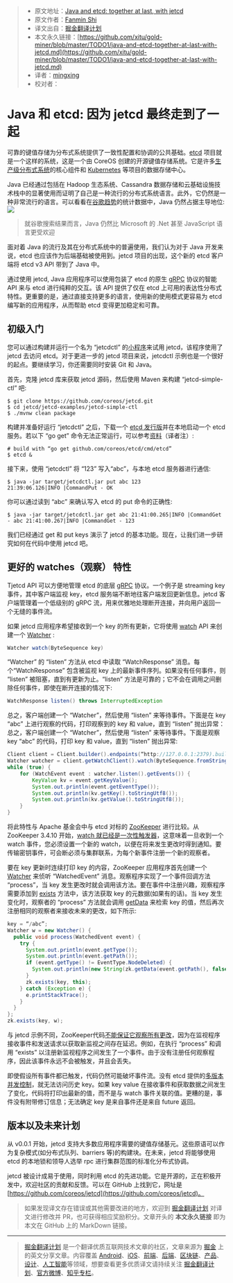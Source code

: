 > * 原文地址：[Java and etcd: together at last, with jetcd](https://coreos.com/blog/java-and-etcd-together-with-jetcd)
> * 原文作者：[Fanmin Shi](https://coreos.com/blog/java-and-etcd-together-with-jetcd)
> * 译文出自：[掘金翻译计划](https://github.com/xitu/gold-miner)
> * 本文永久链接：[https://github.com/xitu/gold-miner/blob/master/TODO1/java-and-etcd-together-at-last-with-jetcd.md](https://github.com/xitu/gold-miner/blob/master/TODO1/java-and-etcd-together-at-last-with-jetcd.md)
> * 译者：[mingxing](https://github.com/mingxing47)
> * 校对者：

# Java 和 etcd: 因为 jetcd 最终走到了一起

可靠的键值存储为分布式系统提供了一致性配置和协调的公共基础。[etcd](https://github.com/coreos/etcd) 项目就是一个这样的系统，这是一个由 CoreOS 创建的开源键值存储系统。它是许多[生产级分布式系统](https://github.com/coreos/etcd/blob/master/documentation/producing-users.md)的核心组件和 [Kubernetes](https://kubernetes.io/) 等项目的数据存储中心。

Java 已经通过包括在 Hadoop 生态系统、Cassandra 数据存储和云基础设施技术栈中的显著使用而证明了自己是一种流行的分布式系统语言。此外，它仍然是一种非常流行的语言。可以看看在[谷歌趋势](https://trends.google.com/trends/explore?cat=32&q=%2Fm%2F07sbkfb,%2Fm%2F09gbxjr,%2Fm%2F06ff5,%2Fm%2F0gdzk,%2Fm%2F02p97)的统计数据中，Java 仍然占据主导地位:
![](https://coreos.com/sites/default/files/inline-images/google-trends-java.png)
> 就谷歌搜索结果而言，Java 仍然比 Microsoft 的 .Net 甚至 JavaScript 语言更受欢迎

面对着 Java 的流行及其在分布式系统中的普遍使用，我们认为对于 Java 开发来说，etcd 也应该作为后端基础被使用到。jetcd 项目的出现，这个新的 etcd 客户端将 etcd v3 API 带到了 Java 中。

通过使用 jetcd, Java 应用程序可以使用包装了 etcd 的原生 [gRPC](https://github.com/coreos/etcd/blob/master/Documentation/dev-guide/api_reference_v3.md) 协议的智能 API 来与 etcd 进行纯粹的交互。该 API 提供了仅在 etcd 上可用的表达性分布式特性。更重要的是，通过直接支持更多的语言，使用新的使用模式更容易为 etcd 编写新的应用程序，从而帮助 etcd 变得更加稳定和可靠。

## 初级入门

您可以通过构建并运行一个名为 “jetcdctl” 的[小程序](https://github.com/coreos/jetcd/tree/master/jetcd-examples/jetcd-simple-ctl)来试用 jetcd，该程序使用了 jetcd 去访问 etcd。对于更进一步的 jetcd 项目来说，jetcdctl 示例也是一个很好的起点。要继续学习，你还需要同时安装 Git 和 Java。

首先，克隆 jetcd 库来获取 jetcd 源码，然后使用 Maven 来构建 “jetcd-simple-ctl” 吧:

``` plain
$ git clone https://github.com/coreos/jetcd.git
$ cd jetcd/jetcd-examples/jetcd-simple-ctl
$ ./mvnw clean package
```

构建并准备好运行 “jetcdctl” 之后，下载一个 [etcd 发行版](https://github.com/coreos/etcd/releases)并在本地启动一个 etcd 服务。若以下 “go get” 命令无法正常运行，可以参考[资料](https://github.com/etcd-io/etcd/blob/master/Documentation/dl_build.md)（译者注）:

``` plain
# build with “go get github.com/coreos/etcd/cmd/etcd”
$ etcd &
```

接下来，使用 “jetcdctl” 将 “123” 写入“abc”，与本地 etcd 服务器进行通信:

``` plain
$ java -jar target/jetcdctl.jar put abc 123
21:39:06.126|INFO |CommandPut - OK
```

你可以通过读到 “abc” 来确认写入 etcd 的 put 命令的正确性:

``` plain
$ java -jar target/jetcdctl.jar get abc 21:41:00.265|INFO |CommandGet - abc 21:41:00.267|INFO |CommandGet - 123
```

我们已经通过 get 和 put keys 演示了 jetcd 的基本功能。现在，让我们进一步研究如何在代码中使用 jetcd 吧。

## 更好的 watches（观察） 特性

Tjetcd API 可以方便地管理 etcd 的底层 [gRPC](https://github.com/coreos/etcd/blob/master/Documentation/dev-guide/api_reference_v3.md) 协议。一个例子是 streaming key 事件，其中客户端监视 key，etcd 服务端不断地往客户端发回更新信息。jetcd 客户端管理着一个低级别的 gRPC 流，用来优雅地处理断开连接，并向用户返回一个无缝的事件流。

如果 jetcd 应用程序希望接收到一个 key 的所有更新，它将使用 [watch](https://github.com/coreos/jetcd/blob/18b235a77aa680039cec170a394b8156fb01d7f0/jetcd-core/src/main/java/com/coreos/jetcd/Watch.java#L46) API 来创建一个 [Watcher](https://github.com/coreos/jetcd/blob/18b235a77aa680039cec170a394b8156fb01d7f0/jetcd-core/src/main/java/com/coreos/jetcd/Watch.java#L51) :

``` java
Watcher watch(ByteSequence key)
```

“Watcher” 的 “listen” 方法从 etcd 中读取 “WatchResponse” 消息。每个“WatchResponse” 包含被监视 key 上的最新事件序列。如果没有任何事件，则 “listen” 被阻塞，直到有更新为止。“listen” 方法是可靠的；它不会在调用之间删除任何事件，即使在断开连接的情况下:

``` java
WatchResponse listen() throws InterruptedException
```

总之，客户端创建一个 “Watcher”，然后使用 “listen” 来等待事件。下面是在 key “abc” 上进行观察的代码，打印观察到的 key 和 value，直到 “listen” 抛出异常：总之，客户端创建一个 “Watcher”，然后使用 “listen” 来等待事件。下面是观察 key “abc” 的代码，打印 key 和 value，直到 “listen” 抛出异常:


``` java
Client client = Client.builder().endpoints(“http://127.0.0.1:2379).build();
Watcher watcher = client.getWatchClient().watch(ByteSequence.fromString("abc"));
while (true) {
    for (WatchEvent event : watcher.listen().getEvents()) {
        KeyValue kv = event.getKeyValue();
        System.out.println(event.getEventType());
        System.out.println(kv.getKey().toStringUtf8());
        System.out.println(kv.getValue().toStringUtf8());
    }
}
```

将此特性与 Apache 基金会中与 etcd 对标的 [ZooKeeper](https://zookeeper.apache.org/doc/r3.4.10/) 进行比较。从 ZooKeeper 3.4.10 开始，[watch 就已经是一次性触发器](https://zookeeper.apache.org/doc/trunk/zookeeperProgrammers.html#sc_WatchSemantics)，这意味着一旦收到一个 watch 事件，您必须设置一个新的 watch，以便在将来发生更改时得到通知。要传输密钥事件，可会断必须与集群联系，为每个新事件注册一个新的观察者。

要在 key 更新时连续打印 key 的内容，ZooKeeper 应用程序首先创建一个 [Watcher](https://zookeeper.apache.org/doc/r3.4.10/api/org/apache/zookeeper/Watcher.html) 来侦听 “WatchedEvent” 消息。观察程序实现了一个事件回调方法 “process”，当 key 发生更改时就会调用该方法。要在事件中注册兴趣，观察程序需要添加到 [exists](https://zookeeper.apache.org/doc/r3.4.10/api/org/apache/zookeeper/ZooKeeper.html#exists%28java.lang.String，%20org.apache.zookeeper.Watcher%29) 方法中，该方法获取 key 的元数据(如果有的话)。当 key 发生变化时，观察者的 “process” 方法就会调用 [getData](https://zookeeper.apache.org/doc/r3.4.10/api/org/apache/zookeeper/ZooKeeper.html#getData%28java.lang.String,%20org.apache.zookeeper.Watcher,%20org.apache.zookeeper.AsyncCallback.DataCallback,%20java.lang.Object%29) 来检索 key 的值，然后再次注册相同的观察者来接收未来的更改，如下所示:

``` java
key = “/abc”;
Watcher w = new Watcher() {
  public void process(WatchedEvent event) {
    try {
      System.out.println(event.getType());
      System.out.println(event.getPath());
      if (event.getType() != EventType.NodeDeleted) {
        System.out.println(new String(zk.getData(event.getPath(), false, null)));
      }
      zk.exists(key, this);
    } catch (Exception e) {
      e.printStackTrace();
    }
  }
};
zk.exists(key, w);
```

与 jetcd 示例不同，ZooKeeper代码[不能保证它观察所有更改](https://zookeeper.apache.org/doc/trunk/zookeeperProgrammers.html#sc_WatchSemantics)，因为在监视程序接收事件和发送请求以获取新监视之间存在延迟。例如，在执行 “process” 和调用 “exists” 以注册新监视程序之间发生了一个事件。由于没有注册任何观察程序，因此该事件永远不会被触发，并且会丢失。

即使假设所有事件都已触发，代码仍然可能破坏事件流。没有 etcd 提供的[多版本并发控制](https://github.com/coreos/etcd/blob/master/Documentation/learning/data_model.md)，就无法访问历史 key。如果 key value 在接收事件和获取数据之间发生了变化，代码将打印出最新的值，而不是与 watch 事件关联的值。更糟的是，事件没有附带修订信息；无法确定 key 是来自事件还是来自 future 返回。

## 版本以及未来计划

从 v0.0.1 开始，jetcd 支持大多数应用程序需要的键值存储基元。这些原语可以作为复杂模式(如分布式队列、barriers 等)的构建块。在未来，jetcd 将能够使用 etcd 的本地锁和领导人选举 rpc 进行集群范围的标准化分布式协调。

jetcd 被设计成易于使用，同时利用 etcd 的先进功能。它是开源的，正在积极开发中，欢迎社区的贡献和反馈。可以在 GitHub 上找到它，网址是[https://github.com/coreos/jetcd](https://github.com/coreos/jetcd)。

> 如果发现译文存在错误或其他需要改进的地方，欢迎到 [掘金翻译计划](https://github.com/xitu/gold-miner) 对译文进行修改并 PR，也可获得相应奖励积分。文章开头的 **本文永久链接** 即为本文在 GitHub 上的 MarkDown 链接。

---

> [掘金翻译计划](https://github.com/xitu/gold-miner) 是一个翻译优质互联网技术文章的社区，文章来源为 [掘金](https://juejin.im) 上的英文分享文章。内容覆盖 [Android](https://github.com/xitu/gold-miner#android)、[iOS](https://github.com/xitu/gold-miner#ios)、[前端](https://github.com/xitu/gold-miner#前端)、[后端](https://github.com/xitu/gold-miner#后端)、[区块链](https://github.com/xitu/gold-miner#区块链)、[产品](https://github.com/xitu/gold-miner#产品)、[设计](https://github.com/xitu/gold-miner#设计)、[人工智能](https://github.com/xitu/gold-miner#人工智能)等领域，想要查看更多优质译文请持续关注 [掘金翻译计划](https://github.com/xitu/gold-miner)、[官方微博](http://weibo.com/juejinfanyi)、[知乎专栏](https://zhuanlan.zhihu.com/juejinfanyi)。
